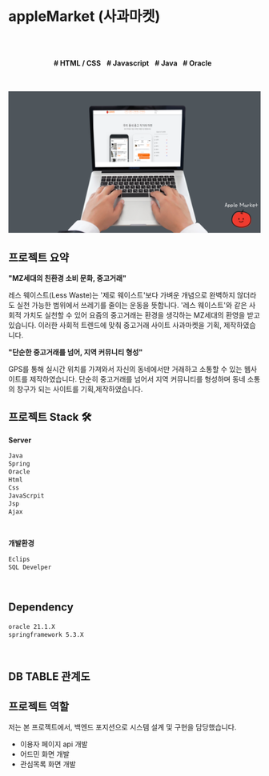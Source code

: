 # appleMarket (사과마켓)
<br><br>

<div align=center>
    <strong># HTML / CSS</strong> &nbsp;
    <strong># Javascript</strong> &nbsp;    
    <strong># Java </strong> &nbsp;
    <strong># Oracle </strong> &nbsp;
    <br><br>
</div>
<br>


![image](https://raw.githubusercontent.com/hyunjungkimm/hyunjungkimm.github.io/master/src/main/resources/static/assets/img/sample.png)

## 프로젝트 요약

**"MZ세대의 친환경 소비 문화, 중고거래"**

레스 웨이스트(Less Waste)는 '제로 웨이스트'보다 가벼운 개념으로 완벽하지 않더라도 실천 가능한 범위에서 쓰레기를 줄이는 운동을 뜻합니다. '레스 웨이스트'와 같은 사회적 가치도 실천할 수 있어 요즘의 중고거래는 환경을 생각하는 MZ세대의 환영을 받고 있습니다. 이러한 사회적 트렌드에 맞춰 중고거래 사이트 사과마켓을 기획, 제작하였습니다.

**"단순한 중고거래를 넘어, 지역 커뮤니티 형성"**

GPS를 통해 실시간 위치를 가져와서 자신의 동네에서만 거래하고 소통할 수 있는 웹사이트를 제작하였습니다. 단순히 중고거래를 넘어서 지역 커뮤니티를 형성하며 동네 소통의 창구가 되는 사이트를 기획,제작하였습니다.




## 프로젝트 Stack 🛠


**Server**
```shell
Java 
Spring 
Oracle
Html 
Css
JavaScrpit
Jsp 
Ajax
```
<br>


**개발환경**
```shell
Eclips
SQL Develper
```
<br>

## Dependency
```shell
oracle 21.1.X
springframework 5.3.X
```
<br>

## DB TABLE 관계도 


## 프로젝트 역할

저는 본 프로젝트에서, 백엔드 포지션으로 시스템 설계 및 구현을 담당했습니다.

- 이용자 페이지 api 개발 
- 어드민 화면 개발 
- 관심목록 화면 개발 
